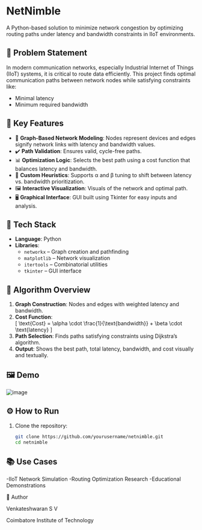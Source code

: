# NetNimble

A Python-based solution to minimize network congestion by optimizing routing paths under latency and bandwidth constraints in IIoT environments.

## 📌 Problem Statement

In modern communication networks, especially Industrial Internet of Things (IIoT) systems, it is critical to route data efficiently. This project finds optimal communication paths between network nodes while satisfying constraints like:

- Minimal latency
- Minimum required bandwidth

## 🚀 Key Features

- 🔗 **Graph-Based Network Modeling**: Nodes represent devices and edges signify network links with latency and bandwidth values.
- ✔️ **Path Validation**: Ensures valid, cycle-free paths.
- 📊 **Optimization Logic**: Selects the best path using a cost function that balances latency and bandwidth.
- 🧠 **Custom Heuristics**: Supports α and β tuning to shift between latency vs. bandwidth prioritization.
- 🖼️ **Interactive Visualization**: Visuals of the network and optimal path.
- 🖥️ **Graphical Interface**: GUI built using Tkinter for easy inputs and analysis.

## 🧰 Tech Stack

- **Language**: Python
- **Libraries**:
  - `networkx` – Graph creation and pathfinding
  - `matplotlib` – Network visualization
  - `itertools` – Combinatorial utilities
  - `tkinter` – GUI interface

## 🧠 Algorithm Overview

1. **Graph Construction**: Nodes and edges with weighted latency and bandwidth.
2. **Cost Function**:  
   \[
   \text{Cost} = \alpha \cdot \frac{1}{\text{bandwidth}} + \beta \cdot \text{latency}
   \]
3. **Path Selection**: Finds paths satisfying constraints using Dijkstra’s algorithm.
4. **Output**: Shows the best path, total latency, bandwidth, and cost visually and textually.

## 🖼️ Demo

![image](https://github.com/user-attachments/assets/ca2e89bd-1b82-4808-bb33-302dc15b8841)


## ⚙️ How to Run

1. Clone the repository:
   ```bash
   git clone https://github.com/yourusername/netnimble.git
   cd netnimble
   ```

## 📚 Use Cases
-IIoT Network Simulation
-Routing Optimization Research
-Educational Demonstrations

👤 Author

Venkateshwaran S V


Coimbatore Institute of Technology

